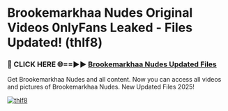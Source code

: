 # Brookemarkhaa Nudes Original Videos 0nlyFans Leaked - Files Updated! (thlf8)

<h3>🔴 CLICK HERE 🌐==►► <a href="https://tinyurl.com/yrmya6cz" rel="nofollow">Brookemarkhaa Nudes Updated Files</a></h3>

Get Brookemarkhaa Nudes and all content. Now you can access all videos and pictures of Brookemarkhaa Nudes. New Updated Files 2025!

[![thlf8](https://i.imgur.com/FMdXYCs.gif)](https://tinyurl.com/yrmya6cz)
